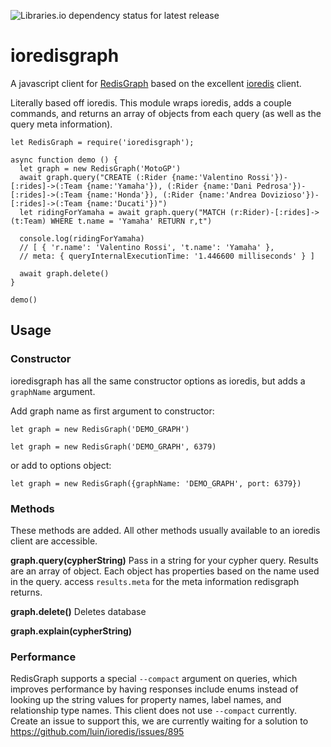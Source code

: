 ![Libraries.io dependency status for latest release](https://img.shields.io/librariesio/release/npm/ioredisgraph?style=flat-square)

# ioredisgraph #

A javascript client for [RedisGraph](https://oss.redislabs.com/redisgraph/) based on the excellent [ioredis](https://github.com/luin/ioredis) client.

Literally based off ioredis. This module wraps ioredis, adds a couple commands, and returns an array of objects from each query (as well as the query meta information).

```
let RedisGraph = require('ioredisgraph');

async function demo () {
  let graph = new RedisGraph('MotoGP')
  await graph.query("CREATE (:Rider {name:'Valentino Rossi'})-[:rides]->(:Team {name:'Yamaha'}), (:Rider {name:'Dani Pedrosa'})-[:rides]->(:Team {name:'Honda'}), (:Rider {name:'Andrea Dovizioso'})-[:rides]->(:Team {name:'Ducati'})")
  let ridingForYamaha = await graph.query("MATCH (r:Rider)-[:rides]->(t:Team) WHERE t.name = 'Yamaha' RETURN r,t")

  console.log(ridingForYamaha)
  // [ { 'r.name': 'Valentino Rossi', 't.name': 'Yamaha' },
  // meta: { queryInternalExecutionTime: '1.446600 milliseconds' } ]

  await graph.delete()
}

demo()
```

## Usage ##

### Constructor ###

ioredisgraph has all the same constructor options as ioredis, but adds a `graphName` argument.


Add graph name as first argument to constructor:

`let graph = new RedisGraph('DEMO_GRAPH')`

`let graph = new RedisGraph('DEMO_GRAPH', 6379)`

or add to options object:

`let graph = new RedisGraph({graphName: 'DEMO_GRAPH', port: 6379})`

### Methods ###
These methods are added. All other methods usually available to an ioredis client are accessible.

__graph.query(cypherString)__
Pass in a string for your cypher query.
Results are an array of object. Each object has properties based on the name used in the query.
access `results.meta` for the meta information redisgraph returns.

__graph.delete()__
Deletes database

__graph.explain(cypherString)__

### Performance ###

RedisGraph supports a special `--compact` argument on queries, which improves performance by having responses include enums instead of looking up the string values for property names, label names, and relationship type names. This client does not use `--compact` currently. Create an issue to support this, we are currently waiting for a solution to https://github.com/luin/ioredis/issues/895
